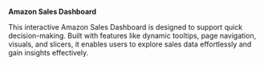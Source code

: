 **Amazon Sales Dashboard**

This interactive Amazon Sales Dashboard is designed to support quick decision-making. Built with features like dynamic tooltips, page navigation, visuals, and slicers, it enables users to explore sales data effortlessly and gain insights effectively.

